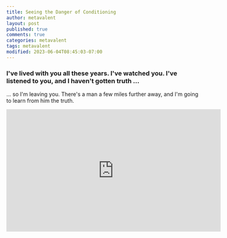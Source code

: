 ```yaml
---
title: Seeing the Danger of Conditioning
author: metavalent
layout: post
published: true
comments: true
categories: metavalent
tags: metavalent
modified: 2023-06-04T08:45:03-07:00
---
```


### I've lived with you all these years. I've watched you. I've listened to you, and I haven't gotten truth ...

... so I'm leaving you. There's a man a few miles further away, and I'm going to learn from him the truth.


<iframe id="ytplayer" type="text/html" width="560" height="320"
  src="https://www.youtube.com/embed/XFaYQib__ZM?autoplay=1"
  frameborder="0"></iframe>
